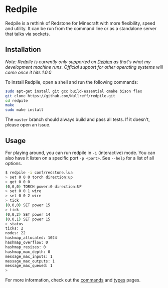 Redpile
=======

Redpile is a rethink of Redstone for Minecraft with more flexibility, speed and utility.
It can be run from the command line or as a standalone server that talks via sockets.

Installation
------------

*Note: Redpile is currently only supported on [Debian](https://www.debian.org/) as that's what my development machine runs.
Official support for other operating systems will come once it hits 1.0.0*

To install Redpile, open a shell and run the following commands:

~~~bash
sudo apt-get install git gcc build-essential cmake bison flex
git clone https://github.com/Nullreff/redpile.git
cd redpile
make
sudo make install
~~~

The `master` branch should always build and pass all tests.
If it doesn't, please open an issue.

Usage
-----

For playing around, you can run redpile in `-i` (interactive) mode.
You can also have it listen on a specific port `-p <port>`.
See `--help` for a list of all options.

~~~bash
$ redpile -i conf/redstone.lua
> set 0 0 0 torch direction:up
> get 0 0 0
(0,0,0) TORCH power:0 direction:UP
> set 0 0 1 wire
> set 0 0 2 wire
> tick
(0,0,0) SET power 15
> tick
(0,0,2) SET power 14
(0,0,1) SET power 15
> status
ticks: 2
nodes: 22
hashmap_allocated: 1024
hashmap_overflow: 0
hashmap_resizes: 0
hashmap_max_depth: 0
message_max_inputs: 1
message_max_outputs: 1
message_max_queued: 1
>
~~~

For more information, check out the [commands](commands.md) and [types](types.md) pages.


